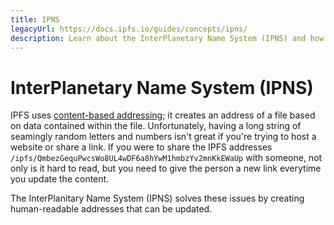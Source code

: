 ```yaml
---
title: IPNS
legacyUrl: https://docs.ipfs.io/guides/concepts/ipns/
description: Learn about the InterPlanetary Name System (IPNS) and how it can be used in conjunction with IPFS.
---
```


# InterPlanetary Name System (IPNS)

IPFS uses [content-based addressing](/concepts/content-addressing/); it creates an address of a file based on data contained within the file. Unfortunately, having a long string of seamingly random letters and numbers isn't great if you're trying to host a website or share a link. If you were to share the IPFS addresses `/ipfs/QmbezGequPwcsWo8UL4wDF6a8hYwM1hmbzYv2mnKkEWaUp` with someone, not only is it hard to read, but you need to give the person a new link everytime you update the content.

The InterPlanitary Name System (IPNS) solves these issues by creating human-readable addresses that can be updated.
